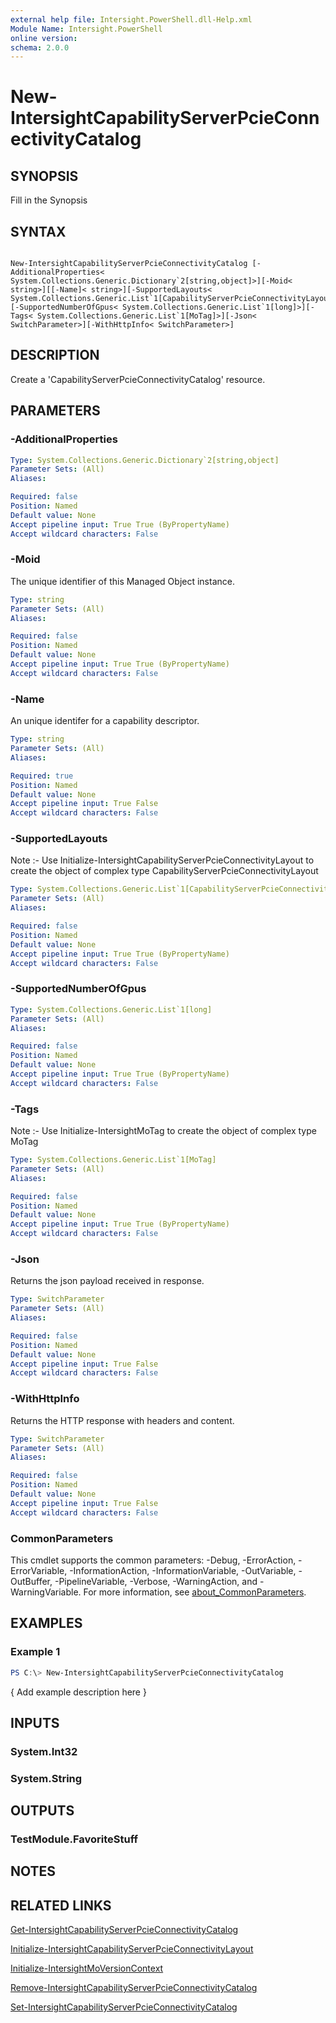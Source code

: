 ```yaml
---
external help file: Intersight.PowerShell.dll-Help.xml
Module Name: Intersight.PowerShell
online version:
schema: 2.0.0
---
```


# New-IntersightCapabilityServerPcieConnectivityCatalog

## SYNOPSIS
Fill in the Synopsis

## SYNTAX

```

New-IntersightCapabilityServerPcieConnectivityCatalog [-AdditionalProperties< System.Collections.Generic.Dictionary`2[string,object]>][-Moid< string>][[-Name]< string>][-SupportedLayouts< System.Collections.Generic.List`1[CapabilityServerPcieConnectivityLayout]>][-SupportedNumberOfGpus< System.Collections.Generic.List`1[long]>][-Tags< System.Collections.Generic.List`1[MoTag]>][-Json< SwitchParameter>][-WithHttpInfo< SwitchParameter>]

```

## DESCRIPTION
Create a &apos;CapabilityServerPcieConnectivityCatalog&apos; resource.

## PARAMETERS

### -AdditionalProperties


```yaml
Type: System.Collections.Generic.Dictionary`2[string,object]
Parameter Sets: (All)
Aliases:

Required: false
Position: Named
Default value: None
Accept pipeline input: True True (ByPropertyName)
Accept wildcard characters: False
```

### -Moid
The unique identifier of this Managed Object instance.

```yaml
Type: string
Parameter Sets: (All)
Aliases:

Required: false
Position: Named
Default value: None
Accept pipeline input: True True (ByPropertyName)
Accept wildcard characters: False
```

### -Name
An unique identifer for a capability descriptor.

```yaml
Type: string
Parameter Sets: (All)
Aliases:

Required: true
Position: Named
Default value: None
Accept pipeline input: True False
Accept wildcard characters: False
```

### -SupportedLayouts


Note :- Use Initialize-IntersightCapabilityServerPcieConnectivityLayout to create the object of complex type CapabilityServerPcieConnectivityLayout

```yaml
Type: System.Collections.Generic.List`1[CapabilityServerPcieConnectivityLayout]
Parameter Sets: (All)
Aliases:

Required: false
Position: Named
Default value: None
Accept pipeline input: True True (ByPropertyName)
Accept wildcard characters: False
```

### -SupportedNumberOfGpus


```yaml
Type: System.Collections.Generic.List`1[long]
Parameter Sets: (All)
Aliases:

Required: false
Position: Named
Default value: None
Accept pipeline input: True True (ByPropertyName)
Accept wildcard characters: False
```

### -Tags


Note :- Use Initialize-IntersightMoTag to create the object of complex type MoTag

```yaml
Type: System.Collections.Generic.List`1[MoTag]
Parameter Sets: (All)
Aliases:

Required: false
Position: Named
Default value: None
Accept pipeline input: True True (ByPropertyName)
Accept wildcard characters: False
```

### -Json
Returns the json payload received in response.

```yaml
Type: SwitchParameter
Parameter Sets: (All)
Aliases:

Required: false
Position: Named
Default value: None
Accept pipeline input: True False
Accept wildcard characters: False
```

### -WithHttpInfo
Returns the HTTP response with headers and content.

```yaml
Type: SwitchParameter
Parameter Sets: (All)
Aliases:

Required: false
Position: Named
Default value: None
Accept pipeline input: True False
Accept wildcard characters: False
```


### CommonParameters
This cmdlet supports the common parameters: -Debug, -ErrorAction, -ErrorVariable, -InformationAction, -InformationVariable, -OutVariable, -OutBuffer, -PipelineVariable, -Verbose, -WarningAction, and -WarningVariable. For more information, see [about_CommonParameters](http://go.microsoft.com/fwlink/?LinkID=113216).

## EXAMPLES

### Example 1
```powershell
PS C:\> New-IntersightCapabilityServerPcieConnectivityCatalog
```

{ Add example description here }

## INPUTS

### System.Int32

### System.String

## OUTPUTS

### TestModule.FavoriteStuff

## NOTES

## RELATED LINKS

[Get-IntersightCapabilityServerPcieConnectivityCatalog](./Get-IntersightCapabilityServerPcieConnectivityCatalog.md)

[Initialize-IntersightCapabilityServerPcieConnectivityLayout](./Initialize-IntersightCapabilityServerPcieConnectivityLayout.md)

[Initialize-IntersightMoVersionContext](./Initialize-IntersightMoVersionContext.md)

[Remove-IntersightCapabilityServerPcieConnectivityCatalog](./Remove-IntersightCapabilityServerPcieConnectivityCatalog.md)

[Set-IntersightCapabilityServerPcieConnectivityCatalog](./Set-IntersightCapabilityServerPcieConnectivityCatalog.md)
